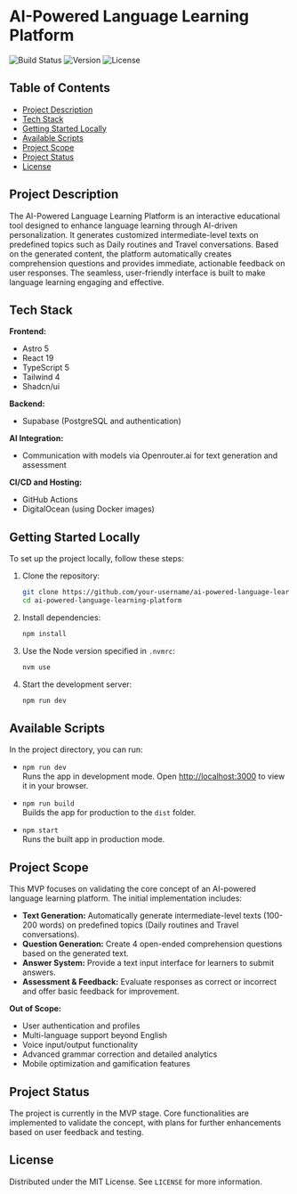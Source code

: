 # AI-Powered Language Learning Platform

![Build Status](https://img.shields.io/badge/build-passing-brightgreen)
![Version](https://img.shields.io/badge/version-1.0.0-blue)
![License](https://img.shields.io/badge/license-MIT-green)

## Table of Contents
- [Project Description](#project-description)
- [Tech Stack](#tech-stack)
- [Getting Started Locally](#getting-started-locally)
- [Available Scripts](#available-scripts)
- [Project Scope](#project-scope)
- [Project Status](#project-status)
- [License](#license)

## Project Description
The AI-Powered Language Learning Platform is an interactive educational tool designed to enhance language learning through AI-driven personalization. It generates customized intermediate-level texts on predefined topics such as Daily routines and Travel conversations. Based on the generated content, the platform automatically creates comprehension questions and provides immediate, actionable feedback on user responses. The seamless, user-friendly interface is built to make language learning engaging and effective.

## Tech Stack
**Frontend:**
- Astro 5
- React 19
- TypeScript 5
- Tailwind 4
- Shadcn/ui

**Backend:**
- Supabase (PostgreSQL and authentication)

**AI Integration:**
- Communication with models via Openrouter.ai for text generation and assessment

**CI/CD and Hosting:**
- GitHub Actions
- DigitalOcean (using Docker images)

## Getting Started Locally
To set up the project locally, follow these steps:

1. Clone the repository:
   ```bash
   git clone https://github.com/your-username/ai-powered-language-learning-platform.git
   cd ai-powered-language-learning-platform
   ```
2. Install dependencies:
   ```bash
   npm install
   ```
3. Use the Node version specified in `.nvmrc`:
   ```bash
   nvm use
   ```
4. Start the development server:
   ```bash
   npm run dev
   ```

## Available Scripts
In the project directory, you can run:

- `npm run dev`  
  Runs the app in development mode. Open [http://localhost:3000](http://localhost:3000) to view it in your browser.

- `npm run build`  
  Builds the app for production to the `dist` folder.

- `npm start`  
  Runs the built app in production mode.

## Project Scope
This MVP focuses on validating the core concept of an AI-powered language learning platform. The initial implementation includes:

- **Text Generation:** Automatically generate intermediate-level texts (100-200 words) on predefined topics (Daily routines and Travel conversations).
- **Question Generation:** Create 4 open-ended comprehension questions based on the generated text.
- **Answer System:** Provide a text input interface for learners to submit answers.
- **Assessment & Feedback:** Evaluate responses as correct or incorrect and offer basic feedback for improvement.

**Out of Scope:**
- User authentication and profiles
- Multi-language support beyond English
- Voice input/output functionality
- Advanced grammar correction and detailed analytics
- Mobile optimization and gamification features

## Project Status
The project is currently in the MVP stage. Core functionalities are implemented to validate the concept, with plans for further enhancements based on user feedback and testing.

## License
Distributed under the MIT License. See `LICENSE` for more information.
